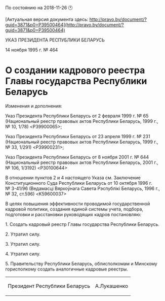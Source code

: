 По состоянию на 2018-11-26 &#x1F550;

[Актуальная версия документа здесь: http://pravo.by/document/?guid=3871&p0=P39500464](http://pravo.by/document/?guid=3871&p0=P39500464)

<p>УКАЗ ПРЕЗИДЕНТА РЕСПУБЛИКИ БЕЛАРУСЬ</p>
<p>14 ноября 1995 г. № 464</p>
<h1>О создании кадрового реестра Главы государства Республики Беларусь</h1>
<p>Изменения и дополнения:</p>
<p>Указ Президента Республики Беларусь от 2 февраля 1999 г. № 65 (Национальный реестр правовых актов Республики Беларусь, 1999 г., № 10, 1/78) &lt;P39900065&gt;;</p>
<p>Указ Президента Республики Беларусь от 23 апреля 1999 г. № 231 (Национальный реестр правовых актов Республики Беларусь, 1999 г., № 33, 1/291) &lt;P39900231&gt;;</p>
<p>Указ Президента Республики Беларусь от 8 ноября 2001 г. № 644 (Национальный реестр правовых актов Республики Беларусь, 2001 г., № 106, 1/3192) &lt;P30100644&gt;</p>
<p></p>
<p>В отношении пунктов 2 и 4 настоящего Указа см. Заключение Конституционного Суда Республики Беларусь от 10 октября 1996 г. № З-41/96 (Ведамасці Вярхоўнага Савета Рэспублікі Беларусь, 1996 г., № 32, ст.596) &lt;K59600037&gt;</p>
<p></p>
<p>В целях повышения эффективности проводимой государственной кадровой политики, создания единой системы учета, подбора, подготовки и расстановки руководящих кадров постановляю:</p>
<p>1. Создать кадровый реестр Главы государства Республики Беларусь.</p>
<p>2. Утратил силу.</p>
<p>3. Утратил силу.</p>
<p>4. Утратил силу.</p>
<p>5. Правительству Республики Беларусь, облисполкомам и Минскому горисполкому создать аналогичные кадровые реестры.</p>
<p></p>
<p></p>
<table><tr>
<td><p>Президент Республики Беларусь</p></td>
<td><p>А.Лукашенко</p></td>
</tr></table>
<p></p>
<p></p>